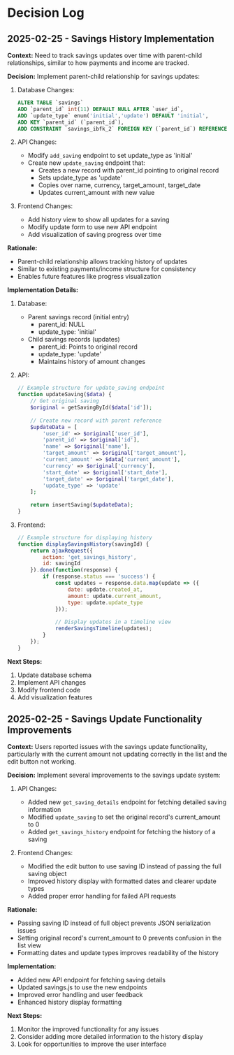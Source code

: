 # Decision Log

## 2025-02-25 - Savings History Implementation

**Context:** Need to track savings updates over time with parent-child relationships, similar to how payments and income are tracked.

**Decision:** Implement parent-child relationship for savings updates:

1. Database Changes:
   ```sql
   ALTER TABLE `savings` 
   ADD `parent_id` int(11) DEFAULT NULL AFTER `user_id`,
   ADD `update_type` enum('initial','update') DEFAULT 'initial',
   ADD KEY `parent_id` (`parent_id`),
   ADD CONSTRAINT `savings_ibfk_2` FOREIGN KEY (`parent_id`) REFERENCES `savings` (`id`) ON DELETE CASCADE;
   ```

2. API Changes:
   - Modify `add_saving` endpoint to set update_type as 'initial'
   - Create new `update_saving` endpoint that:
     - Creates a new record with parent_id pointing to original record
     - Sets update_type as 'update'
     - Copies over name, currency, target_amount, target_date
     - Updates current_amount with new value

3. Frontend Changes:
   - Add history view to show all updates for a saving
   - Modify update form to use new API endpoint
   - Add visualization of saving progress over time

**Rationale:**
- Parent-child relationship allows tracking history of updates
- Similar to existing payments/income structure for consistency
- Enables future features like progress visualization

**Implementation Details:**
1. Database:
   - Parent savings record (initial entry)
     - parent_id: NULL
     - update_type: 'initial'
   - Child savings records (updates)
     - parent_id: Points to original record
     - update_type: 'update'
     - Maintains history of amount changes

2. API:
   ```php
   // Example structure for update_saving endpoint
   function updateSaving($data) {
       // Get original saving
       $original = getSavingById($data['id']);
       
       // Create new record with parent reference
       $updateData = [
           'user_id' => $original['user_id'],
           'parent_id' => $original['id'],
           'name' => $original['name'],
           'target_amount' => $original['target_amount'],
           'current_amount' => $data['current_amount'],
           'currency' => $original['currency'],
           'start_date' => $original['start_date'],
           'target_date' => $original['target_date'],
           'update_type' => 'update'
       ];
       
       return insertSaving($updateData);
   }
   ```

3. Frontend:
   ```javascript
   // Example structure for displaying history
   function displaySavingsHistory(savingId) {
       return ajaxRequest({
           action: 'get_savings_history',
           id: savingId
       }).done(function(response) {
           if (response.status === 'success') {
               const updates = response.data.map(update => ({
                   date: update.created_at,
                   amount: update.current_amount,
                   type: update.update_type
               }));
               
               // Display updates in a timeline view
               renderSavingsTimeline(updates);
           }
       });
   }
   ```

**Next Steps:**
1. Update database schema
2. Implement API changes
3. Modify frontend code
4. Add visualization features

## 2025-02-25 - Savings Update Functionality Improvements

**Context:** Users reported issues with the savings update functionality, particularly with the current amount not updating correctly in the list and the edit button not working.

**Decision:** Implement several improvements to the savings update system:

1. API Changes:
   - Added new `get_saving_details` endpoint for fetching detailed saving information
   - Modified `update_saving` to set the original record's current_amount to 0
   - Added `get_savings_history` endpoint for fetching the history of a saving

2. Frontend Changes:
   - Modified the edit button to use saving ID instead of passing the full saving object
   - Improved history display with formatted dates and clearer update types
   - Added proper error handling for failed API requests

**Rationale:**
- Passing saving ID instead of full object prevents JSON serialization issues
- Setting original record's current_amount to 0 prevents confusion in the list view
- Formatting dates and update types improves readability of the history

**Implementation:**
- Added new API endpoint for fetching saving details
- Updated savings.js to use the new endpoints
- Improved error handling and user feedback
- Enhanced history display formatting

**Next Steps:**
1. Monitor the improved functionality for any issues
2. Consider adding more detailed information to the history display
3. Look for opportunities to improve the user interface
